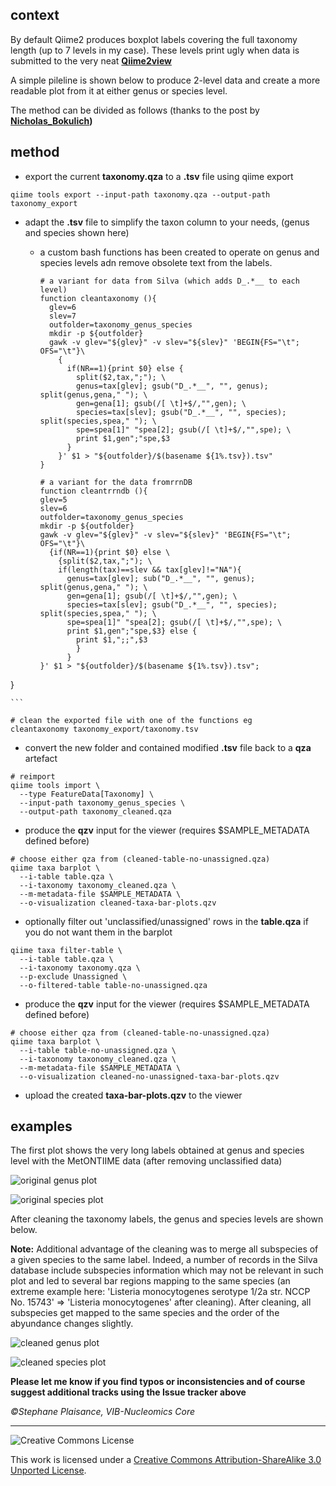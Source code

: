 ## context

By default Qiime2 produces boxplot labels covering the full taxonomy length (up to 7 levels in my case). These levels print ugly when data is submitted to the very neat **[Qiime2view](https://view.qiime2.org/)**

A simple pileline is shown below to produce 2-level data and create a more readable plot from it at either genus or species level.

The method can be divided as follows (thanks to the post by **[Nicholas_Bokulich](https://forum.qiime2.org/t/command-or-tool-to-shorten-the-very-long-labels-in-viewer-from-taxa-bar-plots-qzv/12023/3))**

## method

* export the current **taxonomy.qza** to a **.tsv** file using qiime export

```
qiime tools export --input-path taxonomy.qza --output-path taxonomy_export
```

* adapt the **.tsv** file to simplify the taxon column to your needs, (genus and species shown here)
  - a custom bash functions has been created to operate on genus and species levels adn remove obsolete text from the labels.

    ```
    # a variant for data from Silva (which adds D_.*__ to each level)
    function cleantaxonomy (){
      glev=6
      slev=7
      outfolder=taxonomy_genus_species
      mkdir -p ${outfolder}
      gawk -v glev="${glev}" -v slev="${slev}" 'BEGIN{FS="\t"; OFS="\t"}\
        {
          if(NR==1){print $0} else {
            split($2,tax,";"); \
            genus=tax[glev]; gsub("D_.*__", "", genus); split(genus,gena," "); \
            gen=gena[1]; gsub(/[ \t]+$/,"",gen); \
            species=tax[slev]; gsub("D_.*__", "", species); split(species,spea," "); \
            spe=spea[1]" "spea[2]; gsub(/[ \t]+$/,"",spe); \
            print $1,gen";"spe,$3
          }
        }' $1 > "${outfolder}/$(basename ${1%.tsv}).tsv"
    }
    
    # a variant for the data fromrrnDB
    function cleantrrndb (){
    glev=5
    slev=6
    outfolder=taxonomy_genus_species
    mkdir -p ${outfolder}
    gawk -v glev="${glev}" -v slev="${slev}" 'BEGIN{FS="\t"; OFS="\t"}\
      {if(NR==1){print $0} else \
        {split($2,tax,";"); \
        if(length(tax)==slev && tax[glev]!="NA"){
          genus=tax[glev]; sub("D_.*__", "", genus); split(genus,gena," "); \
          gen=gena[1]; gsub(/[ \t]+$/,"",gen); \
          species=tax[slev]; gsub("D_.*__", "", species); split(species,spea," "); \
          spe=spea[1]" "spea[2]; gsub(/[ \t]+$/,"",spe); \
          print $1,gen";"spe,$3} else {
            print $1,";;",$3
            }
          }
    }' $1 > "${outfolder}/$(basename ${1%.tsv}).tsv";
}

    ```

```
# clean the exported file with one of the functions eg
cleantaxonomy taxonomy_export/taxonomy.tsv
```

* convert the new folder and contained modified **.tsv** file back to a **qza** artefact

```
# reimport
qiime tools import \
  --type FeatureData[Taxonomy] \
  --input-path taxonomy_genus_species \
  --output-path taxonomy_cleaned.qza
```

* produce the **qzv** input for the viewer (requires $SAMPLE_METADATA defined before)

```
# choose either qza from (cleaned-table-no-unassigned.qza)
qiime taxa barplot \
  --i-table table.qza \
  --i-taxonomy taxonomy_cleaned.qza \
  --m-metadata-file $SAMPLE_METADATA \
  --o-visualization cleaned-taxa-bar-plots.qzv
```

* optionally filter out 'unclassified/unassigned' rows in the **table.qza** if you do not want them in the barplot

```
qiime taxa filter-table \
  --i-table table.qza \
  --i-taxonomy taxonomy.qza \
  --p-exclude Unassigned \
  --o-filtered-table table-no-unassigned.qza
```

* produce the **qzv** input for the viewer (requires $SAMPLE_METADATA defined before)

```
# choose either qza from (cleaned-table-no-unassigned.qza)
qiime taxa barplot \
  --i-table table-no-unassigned.qza \
  --i-taxonomy taxonomy_cleaned.qza \
  --m-metadata-file $SAMPLE_METADATA \
  --o-visualization cleaned-no-unassigned-taxa-bar-plots.qzv
```
* upload the created **taxa-bar-plots.qzv** to the viewer

## examples

The first plot shows the very long labels obtained at genus and species level with the MetONTIIME data (after removing unclassified data)

![original genus plot](pictures/silva_original_genus_taxa_plot.png)

![original species plot](pictures/silva_original_species_taxa_plot.png)

After cleaning the taxonomy labels, the genus and species levels are shown below. 

**Note:** Additional advantage of the cleaning was to merge all subspecies of a given species to the same label. Indeed, a number of records in the Silva database include subspecies information which may not be relevant in such plot and led to several bar regions mapping to the same species (an extreme example here: 'Listeria monocytogenes serotype 1/2a str. NCCP No. 15743' => 'Listeria monocytogenes' after cleaning). After cleaning, all subspecies get mapped to the same species and the order of the abyundance changes slightly.

![cleaned genus plot](pictures/silva_cleaned_genus_taxa_plot.png)

![cleaned species plot](pictures/silva_cleaned_species_taxa_plot.png)

**Please let me know if you find typos or inconsistencies and of course suggest additional tracks using the Issue tracker above**

*&copy;Stephane Plaisance, VIB-Nucleomics Core*

------------

![Creative Commons License](http://i.creativecommons.org/l/by-sa/3.0/88x31.png?raw=true)

This work is licensed under a [Creative Commons Attribution-ShareAlike 3.0 Unported License](http://creativecommons.org/licenses/by-sa/3.0/).
